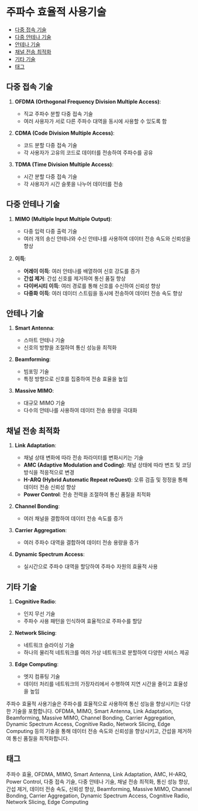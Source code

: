 # 주파수 효율적 사용기술

<!-- mtoc-start -->

- [다중 접속 기술](#다중-접속-기술)
- [다중 안테나 기술](#다중-안테나-기술)
- [안테나 기술](#안테나-기술)
- [채널 전송 최적화](#채널-전송-최적화)
- [기타 기술](#기타-기술)
- [태그](#태그)

<!-- mtoc-end -->

## 다중 접속 기술

1. **OFDMA (Orthogonal Frequency Division Multiple Access)**:

   - 직교 주파수 분할 다중 접속 기술
   - 여러 사용자가 서로 다른 주파수 대역을 동시에 사용할 수 있도록 함

2. **CDMA (Code Division Multiple Access)**:

   - 코드 분할 다중 접속 기술
   - 각 사용자가 고유의 코드로 데이터를 전송하여 주파수를 공유

3. **TDMA (Time Division Multiple Access)**:
   - 시간 분할 다중 접속 기술
   - 각 사용자가 시간 슬롯을 나누어 데이터를 전송

## 다중 안테나 기술

1. **MIMO (Multiple Input Multiple Output)**:

   - 다중 입력 다중 출력 기술
   - 여러 개의 송신 안테나와 수신 안테나를 사용하여 데이터 전송 속도와 신뢰성을 향상

2. **이득**:
   - **어레이 이득**: 여러 안테나를 배열하여 신호 강도를 증가
   - **간섭 제거**: 간섭 신호를 제거하여 통신 품질 향상
   - **다이버시티 이득**: 여러 경로를 통해 신호를 수신하여 신뢰성 향상
   - **다중화 이득**: 여러 데이터 스트림을 동시에 전송하여 데이터 전송 속도 향상

## 안테나 기술

1. **Smart Antenna**:

   - 스마트 안테나 기술
   - 신호의 방향을 조절하여 통신 성능을 최적화

2. **Beamforming**:

   - 빔포밍 기술
   - 특정 방향으로 신호를 집중하여 전송 효율을 높임

3. **Massive MIMO**:
   - 대규모 MIMO 기술
   - 다수의 안테나를 사용하여 데이터 전송 용량을 극대화

## 채널 전송 최적화

1. **Link Adaptation**:

   - 채널 상태 변화에 따라 전송 파라미터를 변화시키는 기술
   - **AMC (Adaptive Modulation and Coding)**: 채널 상태에 따라 변조 및 코딩 방식을 적응적으로 변경
   - **H-ARQ (Hybrid Automatic Repeat reQuest)**: 오류 검출 및 정정을 통해 데이터 전송 신뢰성 향상
   - **Power Control**: 전송 전력을 조절하여 통신 품질을 최적화

2. **Channel Bonding**:

   - 여러 채널을 결합하여 데이터 전송 속도를 증가

3. **Carrier Aggregation**:

   - 여러 주파수 대역을 결합하여 데이터 전송 용량을 증가

4. **Dynamic Spectrum Access**:
   - 실시간으로 주파수 대역을 할당하여 주파수 자원의 효율적 사용

## 기타 기술

1. **Cognitive Radio**:

   - 인지 무선 기술
   - 주파수 사용 패턴을 인식하여 효율적으로 주파수를 할당

2. **Network Slicing**:

   - 네트워크 슬라이싱 기술
   - 하나의 물리적 네트워크를 여러 가상 네트워크로 분할하여 다양한 서비스 제공

3. **Edge Computing**:
   - 엣지 컴퓨팅 기술
   - 데이터 처리를 네트워크의 가장자리에서 수행하여 지연 시간을 줄이고 효율성을 높임

주파수 효율적 사용기술은 주파수를 효율적으로 사용하여 통신 성능을 향상시키는 다양한 기술을 포함합니다. OFDMA, MIMO, Smart Antenna, Link Adaptation, Beamforming, Massive MIMO, Channel Bonding, Carrier Aggregation, Dynamic Spectrum Access, Cognitive Radio, Network Slicing, Edge Computing 등의 기술을 통해 데이터 전송 속도와 신뢰성을 향상시키고, 간섭을 제거하여 통신 품질을 최적화합니다.

## 태그

주파수 효율, OFDMA, MIMO, Smart Antenna, Link Adaptation, AMC, H-ARQ, Power Control, 다중 접속 기술, 다중 안테나 기술, 채널 전송 최적화, 통신 성능 향상, 간섭 제거, 데이터 전송 속도, 신뢰성 향상, Beamforming, Massive MIMO, Channel Bonding, Carrier Aggregation, Dynamic Spectrum Access, Cognitive Radio, Network Slicing, Edge Computing
